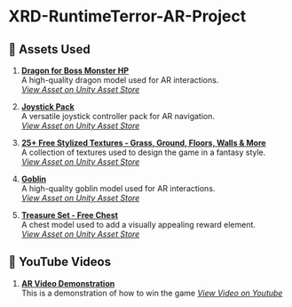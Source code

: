 # XRD-RuntimeTerror-AR-Project

## **🔗 Assets Used**

1. **[Dragon for Boss Monster HP](#)**  
   A high-quality dragon model used for AR interactions.  
   *[View Asset on Unity Asset Store](https://assetstore.unity.com/packages/3d/characters/creatures/dragon-for-boss-monster-hp-79398?srsltid=AfmBOopdlKCQSNtP4yrpFy6N__LtanXsAsRPVF3KddzgMoha7-HVccW2)*

2. **[Joystick Pack](#)**  
   A versatile joystick controller pack for AR navigation.  
   *[View Asset on Unity Asset Store](https://assetstore.unity.com/packages/tools/input-management/joystick-pack-107631)*

3. **[25+ Free Stylized Textures - Grass, Ground, Floors, Walls & More](#)**  
   A collection of textures used to design the game in a fantasy style.  
   *[View Asset on Unity Asset Store](https://assetstore.unity.com/packages/2d/textures-materials/25-free-stylized-textures-grass-ground-floors-walls-more-241895)*

4. **[Goblin](#)**  
   A high-quality goblin model used for AR interactions.  
   *[View Asset on Unity Asset Store](https://assetstore.unity.com/packages/3d/characters/humanoids/fantasy/goblin-12131)*

5. **[Treasure Set - Free Chest](#)**  
   A chest model used to add a visually appealing reward element.  
   *[View Asset on Unity Asset Store](https://assetstore.unity.com/packages/3d/props/interior/treasure-set-free-chest-72345)*
   
## **🎥 YouTube Videos**
1. **[AR Video Demonstration](#)**  
   This is a demonstration of how to win the game 
   *[View Video on Youtube](https://www.youtube.com/shorts/FGHSviNCbIQ)*

